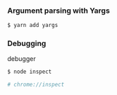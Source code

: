 ### Argument parsing with Yargs

```sh
$ yarn add yargs
```

### Debugging

debugger

```sh
$ node inspect

# chrome://inspect
```

